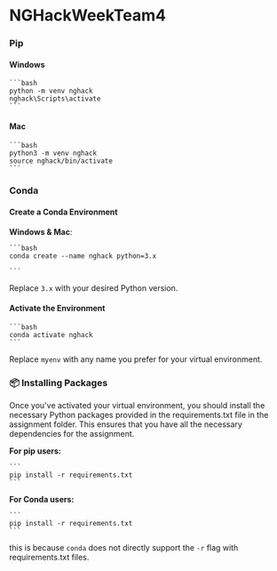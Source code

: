 # NGHackWeekTeam4

### Pip

#### Windows

    ```bash
    python -m venv nghack
    nghack\Scripts\activate
    ```

#### Mac

    ```bash
    python3 -m venv nghack
    source nghack/bin/activate
    ```

### Conda

#### Create a Conda Environment

**Windows & Mac**:

    ```bash
    conda create --name nghack python=3.x

    ```

Replace `3.x` with your desired Python version.

#### Activate the Environment

    ```bash
    conda activate nghack  
    ```

Replace `myenv` with any name you prefer for your virtual environment.

### 📦 Installing Packages

Once you've activated your virtual environment, you should install the necessary Python packages provided in the requirements.txt file in the assignment folder. This ensures that you have all the necessary dependencies for the assignment.

**For pip users:**

    ```
    pip install -r requirements.txt
    ```

**For Conda users:**

    ```
    pip install -r requirements.txt
    ```
this is because `conda` does not directly support the `-r` flag with requirements.txt files.
